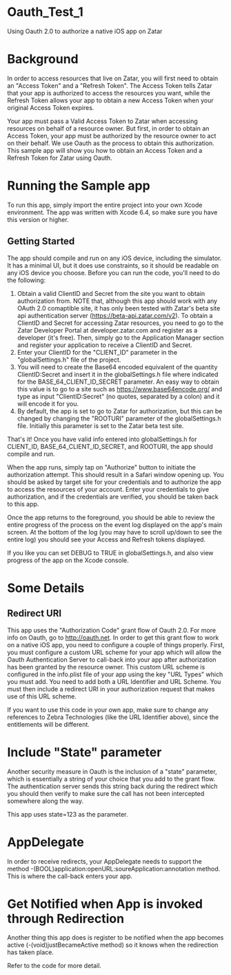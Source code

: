 # Oauth_Test_1
Using Oauth 2.0 to authorize a native iOS app on Zatar
# Background
In order to access resources that live on Zatar, you will first need to obtain an "Access Token" and a "Refresh Token". The Access Token tells Zatar that your app is authorized to access the resources you want, while the Refresh Token allows your app to obtain a new Access Token when your original Access Token expires.

Your app must pass a Valid Access Token to Zatar when accessing resources on behalf of a resource owner. But first, in order to obtain an Access Token, your app must be authorized by the resource owner to act on their behalf. We use Oauth as the process to obtain this authorization. This sample app will show you how to obtain an Access Token and a Refresh Token for Zatar using Oauth.
# Running the Sample app
To run this app, simply import the entire project into your own Xcode environment. The app was written with Xcode 6.4, so make sure you have this version or higher.
## Getting Started
The app should compile and run on any iOS device, including the simulator. It has a minimal UI, but it does use constraints, so it should be readable on any iOS device you choose.
Before you can run the code, you'll need to do the following:

 1. Obtain a valid ClientID and Secret from the site you want to obtain authorization from. NOTE that, although this app should work with any OAuth 2.0 comaptible site, it has only been tested with Zatar's beta site api authentication server (https://beta-api.zatar.com/v2). To obtain a ClientID and Secret for accessing Zatar resources, you need to go to the Zatar Developer Portal at developer.zatar.com and register as a developer (it's free). Then, simply go to the Application Manager section and register your application to receive a ClientID and Secret.
 2. Enter your ClientID for the "CLIENT_ID" parameter in the "globalSettings.h" file of the project.
 3. You will need to create the Base64 encoded equivalent of the quantity ClientID:Secret and insert it in the globalSettings.h file where indicated for the BASE_64_CLIENT_ID_SECRET parameter. An easy way to obtain this value is to go to a site such as https://www.base64encode.org/ and type as input "ClientID:Secret" (no quotes, separated by a colon) and it will encode it for you.
 4. By default, the app is set to go to Zatar for authorization, but this can be changed by changing the "ROOTURI" parameter of the globalSettings.h file. Initially this parameter is set to the Zatar beta test site.

That's it! Once you have valid info entered into globalSettings.h for CLIENT_ID, BASE_64_CLIENT_ID_SECRET, and ROOTURI, the app should compile and run.

When the app runs, simply tap on "Authorize" button to initiate the authorization attempt. This should result in a Safari window opening up. You should be asked by target site for your credentials and to authorize the app to access the resources of your account. Enter your credentials to give authorization, and if the credentials are verified, you should be taken back to this app. 

Once the app returns to the foreground, you should be able to review the entire progress of the process on the event log displayed on the app's main screen. At the bottom of the log (you may have to scroll up/down to see the entire log) you should see your Access and Refresh tokens displayed.

If you like you can set DEBUG to TRUE in globalSettings.h, and also view progress of the app on the Xcode console.

# Some Details
## Redirect URI
This app uses the "Authorization Code" grant flow of Oauth 2.0. For more info on Oauth, go to http://oauth.net. In order to get this grant flow to work on a native iOS app, you need to configure a couple of things properly. First, you must configure a custom URL scheme for your app which will allow the Oauth Authentication Server to call-back into your app after authorization has been granted by the resource owner. This custom URL scheme is configured in the info.plist file of your app using the key "URL Types" which you must add. You need to add both a URL Identifier and URL Scheme. You must then include a redirect URI in your authorization request that makes use of this URL scheme.

If you want to use this code in your own app, make sure to change any references to Zebra Technologies (like the URL Identifier above), since the entitlements will be different.

# Include "State" parameter
Another security measure in Oauth is the inclusion of a "state" parameter, which is essentially a string of your choice that you add to the grant flow. The authentication server sends this string back during the redirect which you should then verify to make sure the call has not been intercepted somewhere along the way. 

This app uses state=123 as the parameter. 

# AppDelegate
In order to receive redirects, your AppDelegate needs to support the method -(BOOL)application:openURL:soureApplication:annotation method. This is where the call-back enters your app.

# Get Notified when App is invoked through Redirection
Another thing this app does is register to be notified when the app becomes active (-(void)justBecameActive method) so it knows when the redirection has taken place.

Refer to the code for more detail.
